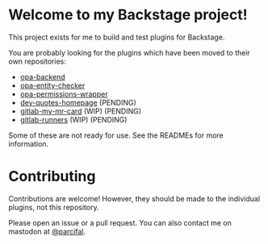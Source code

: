 # Welcome to my Backstage project!

This project exists for me to build and test plugins for Backstage.

You are probably looking for the plugins which have been moved to their own repositories:

- [opa-backend](https://github.com/Parsifal-M/backstage-opa-backend#opa-backend)
- [opa-entity-checker](https://github.com/Parsifal-M/backstage-opa-entity-checker#opa-entity-checker)
- [opa-permissions-wrapper](https://github.com/Parsifal-M/backstage-opa-permissions-wrapper#opa-permissions-wrapper-for-backstage)
- [dev-quotes-homepage](./plugins/dev-quotes-homepage/README.md) (PENDING)
- [gitlab-my-mr-card](./plugins/gitlab-my-mr-card/README.md) (WIP) (PENDING)
- [gitlab-runners](./plugins/gitlab-runners/README.md) (WIP) (PENDING)

Some of these are not ready for use. See the READMEs for more information.

# Contributing

Contributions are welcome! However, they should be made to the individual plugins, not this repository.

Please open an issue or a pull request. You can also contact me on mastodon at [@parcifal](https://hachyderm.io/@parcifal).
